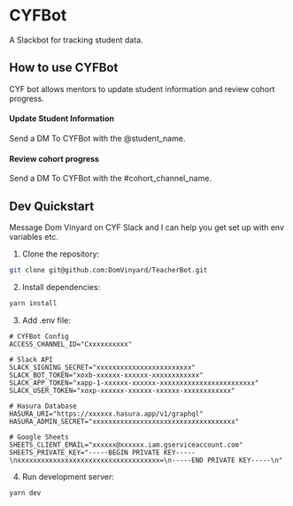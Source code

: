 # CYFBot

A Slackbot for tracking student data.

## How to use CYFBot

CYF bot allows mentors to update student information and review cohort progress.

#### Update Student Information

Send a DM To CYFBot with the @student_name.

#### Review cohort progress

Send a DM To CYFBot with the #cohort_channel_name.

## Dev Quickstart

Message Dom Vinyard on CYF Slack and I can help you get set up with env variables etc.

1. Clone the repository:

```bash
git clone git@github.com:DomVinyard/TeacherBot.git
```

2. Install dependencies:

```bash
yarn install
```

3. Add .env file:

```
# CYFBot Config
ACCESS_CHANNEL_ID="Cxxxxxxxxxx"

# Slack API
SLACK_SIGNING_SECRET="xxxxxxxxxxxxxxxxxxxxxxxx"
SLACK_BOT_TOKEN="xoxb-xxxxxx-xxxxxx-xxxxxxxxxxxx"
SLACK_APP_TOKEN="xapp-1-xxxxxx-xxxxxx-xxxxxxxxxxxxxxxxxxxxxxxx"
SLACK_USER_TOKEN="xoxp-xxxxxx-xxxxxx-xxxxxx-xxxxxxxxxxxx"

# Hasura Database
HASURA_URI="https://xxxxxx.hasura.app/v1/graphql"
HASURA_ADMIN_SECRET="xxxxxxxxxxxxxxxxxxxxxxxxxxxxxxxxxxxx"

# Google Sheets
SHEETS_CLIENT_EMAIL="xxxxxx@xxxxxx.iam.gserviceaccount.com"
SHEETS_PRIVATE_KEY="-----BEGIN PRIVATE KEY-----\nxxxxxxxxxxxxxxxxxxxxxxxxxxxxxxxxxxxx=\n-----END PRIVATE KEY-----\n"
```

4. Run development server:

```bash
yarn dev
```
